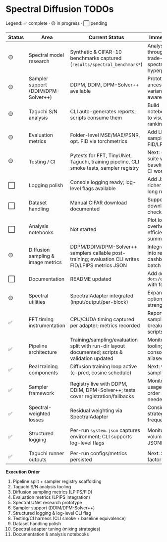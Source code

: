 # Spectral Diffusion TODOs

Legend: ✅ complete · 🟡 in progress · ⬜ pending

| Status | Area | Current Status | Immediate Next Step | Dependency | Notes / Implementation Tip |
| - | - | - | - | - | - |
| 🟡 | Spectral model research | Synthetic & CIFAR-10 benchmarks captured (`results/spectral_benchmark*`) | Analyse throughput/quality trade-offs; tune spectral hyperparameters | Spectral utilities | Compare loss/runtime metrics; consider spectral regularisation |
| 🟡 | Sampler support (DDIM/DPM-Solver++) | DDPM, DDIM, DPM-Solver++ available | Prototype ancestral/DDPM++ variants & schedule-aware steppers | Sampler framework | Necessary for fair spectral comparisons in arrays |
| 🟡 | Taguchi S/N analysis | CLI auto-generates reports; scripts consume them | Build notebooks/dashboards to visualise factor rankings | Taguchi runner outputs | Generates `taguchi_report.csv` with S/N ratios per factor |
| 🟡 | Evaluation metrics | Folder-level MSE/MAE/PSNR, opt. FID via torchmetrics | Add LPIPS + integrate sampler outputs for FID/LPIPS | Diffusion sampling | Uses PIL & torchvision; warns if torchmetrics missing |
| 🟡 | Testing / CI | Pytests for FFT, TinyUNet, Taguchi, training pipeline, CLI smoke tests, sampler registry | Next: (c) evaluate CLI suite with real metrics, baseline equivalence + CI workflow | Pipeline architecture | Reuse synthetic configs; keep CPU-only path fast |
| ⬜ | Logging polish | Console logging ready; log-level flags available | Add JSONL logs & richer diagnostics for long runs | Independent | Consider optional `--json-log` flag emitting structured entries |
| ⬜ | Dataset handling | Manual CIFAR download documented | Support auto-download flag + checksum validation | Network availability | Document dataset caching for CI/local |
| ⬜ | Analysis notebooks | Not started | Plot loss vs time, FFT overhead vs efficiency, Taguchi summaries | Metrics & S/N tooling | Consume `results/summary.csv`, `taguchi_report.csv` |
| 🟡 | Diffusion sampling & image metrics | DDPM/DDIM/DPM-Solver++ samplers callable post-training; evaluation CLI writes FID/LPIPS metrics JSON | Integrate FID/LPIPS into reporting dashboards; explore batch inference tooling | Real training components | Samples now live under `results/runs/<run_id>/samples/<tag>/`; evaluation updates metadata when requested |
| ⬜ | Documentation | README updated | Add `docs/theory.md` & `docs/experiments.md` with focused guides | None | Keep README concise, document flow-matching roadmap |
| 🟡 | Spectral utilities | SpectralAdapter integrated (input/output/per-block) | Expand weighting options & adapter strength mixing | None | Adapter handles FFT/iFFT; timing & loss weighting tracked separately |
| ✅ | FFT timing instrumentation | CPU/CUDA timing captured per adapter; metrics recorded | Report sampling/training breakdown in analysis scripts | Spectral utilities | Exposed as `spectral_*_time_seconds` and sampling counterparts |
| ✅ | Pipeline architecture | Training/sampling/evaluation split with run-dir layout documented; scripts & validation updated | Monitor downstream tooling and consolidate legacy aliases when safe | None | `results/runs/<run_id>/...` now hosts configs/logs/metrics/checkpoints/samples; smoke + Taguchi scripts target new paths |
| ✅ | Real training components | Diffusion training loop active (ε-pred, cosine schedule) | Next: v/x0 prediction, sampling utilities | Spectral utilities | Baseline-conv path remains for synthetic smoke tests |
| ✅ | Sampler framework | Registry live with DDPM, DDIM, DPM-Solver++; tests cover registration/fallbacks | Monitor downstream usage and add higher-order solvers as needed | Pipeline architecture | Legacy `sample_ddpm` shim retained for compatibility until downstream scripts migrate |
| ✅ | Spectral-weighted losses | Residual weighting via SpectralAdapter | Consider mixing strategies & per-frequency strength | Spectral utilities | Works with `loss.spectral_weighting` (none/radial/bandpass) |
| ✅ | Structured logging | Per-run `system.json` captures environment; CLI supports log-level flags | Monitor logging volume and extend to JSONL if needed | Logging polish | `--log-level` available on train/sample/evaluate CLIs; metadata stored in `results/runs/<run_id>/system.json` |
| ✅ | Taguchi runner outputs | Per-run configs/metrics persisted | Next: S/N analysis & factor reporting | Metrics availability | Artifacts mirror single-run structure |

**Execution Order**
1. Pipeline split + sampler registry scaffolding  
2. Taguchi S/N analysis tooling  
3. Diffusion sampling metrics (LPIPS/FID)  
4. Evaluation metrics (LPIPS integration)  
5. Spectral UNet research prototype  
6. Sampler support (DDIM/DPM-Solver++)  
7. Structured logging & log-level CLI flag  
8. Testing/CI harness (CLI smoke + baseline equivalence)  
9. Dataset handling polish  
10. Spectral adapter tuning (mixing strategies)  
11. Documentation & analysis notebooks  
